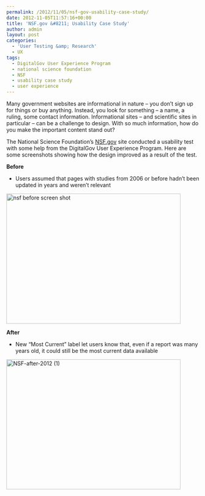 ```yaml
---
permalink: /2012/11/05/nsf-gov-usability-case-study/
date: 2012-11-05T11:57:16+00:00
title: 'NSF.gov &#8211; Usability Case Study'
author: admin
layout: post
categories:
  - 'User Testing &amp; Research'
  - UX
tags:
  - DigitalGov User Experience Program
  - national science foundation
  - NSF
  - usability case study
  - user experience
---
```


Many government websites are informational in nature &#8211; you don&#8217;t sign up for things or buy anything. Instead, you look for something &#8211; a name, a ruling, some contact information. Informational sites &#8211; and scientific sites in particular &#8211; can be a challenge to design. With so much information, how do you make the important content stand out?

The National Science Foundation&#8217;s [NSF.gov](http://nsf.gov/) site conducted a usability test with some help from the DigitalGov User Experience Program. Here are some screenshots showing how the design improved as a result of the test.

**Before**

  * Users assumed that pages with studies from 2006 or before hadn&#8217;t been updated in years and weren&#8217;t relevant

[<img class="alignnone size-full wp-image-93852" src="https://s3.amazonaws.com/sitesusa/wp-content/uploads/sites/212/2013/12/NSF-before-2012_1.jpg" alt="nsf before screen shot" width="455" height="339" />](https://s3.amazonaws.com/sitesusa/wp-content/uploads/sites/212/2013/12/NSF-before-2012_1.jpg)

**After**

  * New &#8220;Most Current&#8221; label let users know that, even if a report was many years old, it could still be the most current data available

[<img class="alignnone size-full wp-image-93872" src="https://s3.amazonaws.com/sitesusa/wp-content/uploads/sites/212/2013/12/NSF-after-2012-1.jpg" alt="NSF-after-2012 (1)" width="455" height="339" />](https://s3.amazonaws.com/sitesusa/wp-content/uploads/sites/212/2013/12/NSF-after-2012-1.jpg)

&nbsp;

&nbsp;